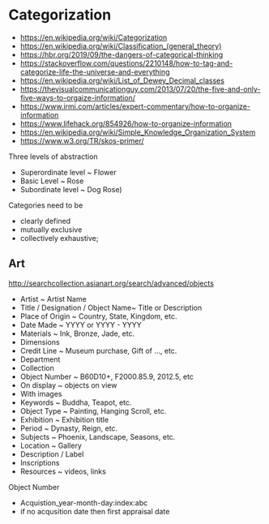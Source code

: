 # Categorization

* https://en.wikipedia.org/wiki/Categorization
* https://en.wikipedia.org/wiki/Classification_(general_theory)
* https://hbr.org/2019/09/the-dangers-of-categorical-thinking
* https://stackoverflow.com/questions/2210148/how-to-tag-and-categorize-life-the-universe-and-everything
* https://en.wikipedia.org/wiki/List_of_Dewey_Decimal_classes
* https://thevisualcommunicationguy.com/2013/07/20/the-five-and-only-five-ways-to-orgaize-information/
* https://www.irmi.com/articles/expert-commentary/how-to-organize-information
* https://www.lifehack.org/854926/how-to-organize-information
* https://en.wikipedia.org/wiki/Simple_Knowledge_Organization_System
* https://www.w3.org/TR/skos-primer/


Three levels of abstraction
* Superordinate level ~ Flower
* Basic Level ~ Rose
* Subordinate level ~ Dog Rose)

Categories need to be
* clearly defined
* mutually exclusive
* collectively exhaustive;
## Art

http://searchcollection.asianart.org/search/advanced/objects

* Artist ~ Artist Name
* Title / Designation / Object Name~ Title or Description
* Place of Origin ~ Country, State, Kingdom, etc.
* Date Made ~ YYYY or YYYY - YYYY
* Materials ~ Ink, Bronze, Jade, etc.
* Dimensions
* Credit Line ~ Museum purchase, Gift of ..., etc.
* Department
* Collection
* Object Number ~ B60D10+, F2000.85.9, 2012.5, etc
* On display ~ objects on view
* With images
* Keywords ~ Buddha, Teapot, etc.
* Object Type ~ Painting, Hanging Scroll, etc.
* Exhibition ~ Exhibition title
* Period ~ Dynasty, Reign, etc.
* Subjects ~ Phoenix, Landscape, Seasons, etc.
* Location ~ Gallery
* Description / Label
* Inscriptions
* Resources ~ videos, links

Object Number

* Acquistion_year-month-day:index:abc
* if no acqusition date then first appraisal date